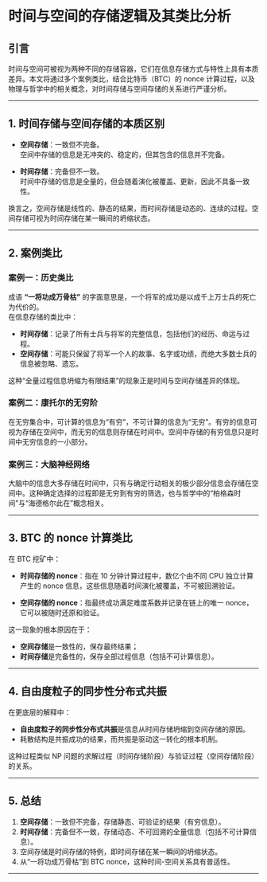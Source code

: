 # 时间与空间的存储逻辑及其类比分析

## 引言
时间与空间可被视为两种不同的存储容器，它们在信息存储方式与特性上具有本质差异。本文将通过多个案例类比，结合比特币（BTC）的 nonce 计算过程，以及物理与哲学中的相关概念，对时间存储与空间存储的关系进行严谨分析。

---

## 1. 时间存储与空间存储的本质区别

- **空间存储**：一致但不完备。  
  空间中存储的信息是无冲突的、稳定的，但其包含的信息并不完备。
  
- **时间存储**：完备但不一致。  
  时间中存储的信息是全量的，但会随着演化被覆盖、更新，因此不具备一致性。

换言之，空间存储是线性的、静态的结果，而时间存储是动态的、连续的过程。空间存储可视为时间存储在某一瞬间的坍缩状态。

---

## 2. 案例类比

### 案例一：历史类比
成语 **“一将功成万骨枯”** 的字面意思是，一个将军的成功是以成千上万士兵的死亡为代价的。  
在信息存储的类比中：
- **时间存储**：记录了所有士兵与将军的完整信息，包括他们的经历、命运与过程。  
- **空间存储**：可能只保留了将军一个人的故事、名字或功绩，而绝大多数士兵的信息被忽略、遗忘。

这种“全量过程信息坍缩为有限结果”的现象正是时间与空间存储差异的体现。

### 案例二：康托尔的无穷阶
在无穷集合中，可计算的信息为“有穷”，不可计算的信息为“无穷”。有穷的信息可视为存储在空间中，而无穷的信息则存储在时间中。空间中存储的有穷信息只是时间中无穷信息的一小部分。

### 案例三：大脑神经网络
大脑中的信息大多存储在时间中，只有与确定行动相关的极少部分信息会存储在空间中。这种确定选择的过程即是无穷到有穷的筛选，也与哲学中的“柏格森时间”与“海德格尔此在”概念相关。

---

## 3. BTC 的 nonce 计算类比

在 BTC 挖矿中：

- **时间存储的 nonce**：指在 10 分钟计算过程中，数亿个由不同 CPU 独立计算产生的 nonce 信息，这些信息随着时间演化被覆盖，不可被回溯验证。
  
- **空间存储的 nonce**：指最终成功满足难度系数并记录在链上的唯一 nonce，它可以被随时还原和验证。

这一现象的根本原因在于：
- **空间存储**是一致性的，保存最终结果；
- **时间存储**是完备性的，保存全部过程信息（包括不可计算信息）。

---

## 4. 自由度粒子的同步性分布式共振

在更底层的解释中：
- **自由度粒子的同步性分布式共振**是信息从时间存储坍缩到空间存储的原因。
- 耗散结构是共振成功的结果，而共振是驱动这一转化的根本机制。

这种过程类似 NP 问题的求解过程（时间存储阶段）与验证过程（空间存储阶段）的关系。

---

## 5. 总结

1. **空间存储**：一致但不完备，存储静态、可验证的结果（有穷信息）。
2. **时间存储**：完备但不一致，存储动态、不可回溯的全量信息（包括不可计算信息）。
3. 空间存储是时间存储的特例，即时间存储在某一瞬间的坍缩状态。
4. 从“一将功成万骨枯”到 BTC nonce，这种时间-空间关系具有普适性。

---
